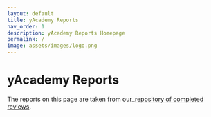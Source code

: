 ```yaml
---
layout: default
title: yAcademy Reports
nav_order: 1
description: yAcademy Reports Homepage
permalink: /
image: assets/images/logo.png
---
```


# yAcademy Reports

The reports on this page are taken from our_[repository of completed reviews](https://github.com/yacademy/audits).
